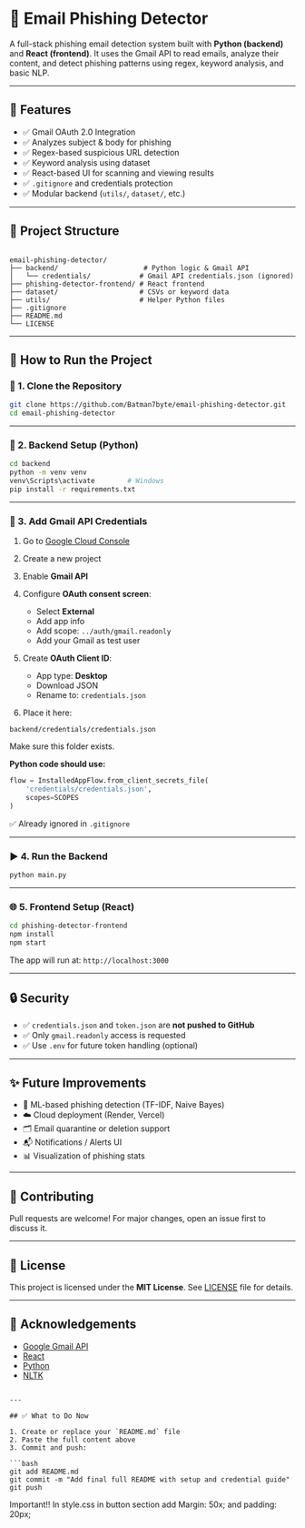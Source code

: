 
# 📧 Email Phishing Detector

A full-stack phishing email detection system built with **Python (backend)** and **React (frontend)**. It uses the Gmail API to read emails, analyze their content, and detect phishing patterns using regex, keyword analysis, and basic NLP.

---

## 🧠 Features

- ✅ Gmail OAuth 2.0 Integration
- ✅ Analyzes subject & body for phishing
- ✅ Regex-based suspicious URL detection
- ✅ Keyword analysis using dataset
- ✅ React-based UI for scanning and viewing results
- ✅ `.gitignore` and credentials protection
- ✅ Modular backend (`utils/`, `dataset/`, etc.)

---

## 📁 Project Structure

```

email-phishing-detector/
├── backend/                     # Python logic & Gmail API
│   └── credentials/            # Gmail API credentials.json (ignored)
├── phishing-detector-frontend/ # React frontend
├── dataset/                    # CSVs or keyword data
├── utils/                      # Helper Python files
├── .gitignore
├── README.md
└── LICENSE

````

---

## 🚀 How to Run the Project

### 🔧 1. Clone the Repository

```bash
git clone https://github.com/Batman7byte/email-phishing-detector.git
cd email-phishing-detector
````

---

### 🐍 2. Backend Setup (Python)

```bash
cd backend
python -m venv venv
venv\Scripts\activate        # Windows
pip install -r requirements.txt
```

---

### 🔐 3. Add Gmail API Credentials

1. Go to [Google Cloud Console](https://console.cloud.google.com/)
2. Create a new project
3. Enable **Gmail API**
4. Configure **OAuth consent screen**:

   * Select **External**
   * Add app info
   * Add scope: `../auth/gmail.readonly`
   * Add your Gmail as test user
5. Create **OAuth Client ID**:

   * App type: **Desktop**
   * Download JSON
   * Rename to: `credentials.json`
6. Place it here:

```
backend/credentials/credentials.json
```

Make sure this folder exists.

**Python code should use:**

```python
flow = InstalledAppFlow.from_client_secrets_file(
    'credentials/credentials.json',
    scopes=SCOPES
)
```

✅ Already ignored in `.gitignore`

---

### ▶️ 4. Run the Backend

```bash
python main.py
```

---

### 🌐 5. Frontend Setup (React)

```bash
cd phishing-detector-frontend
npm install
npm start
```

The app will run at:
`http://localhost:3000`

---

## 🔒 Security

* ✅ `credentials.json` and `token.json` are **not pushed to GitHub**
* ✅ Only `gmail.readonly` access is requested
* ✅ Use `.env` for future token handling (optional)

---

## ✨ Future Improvements

* 🤖 ML-based phishing detection (TF-IDF, Naive Bayes)
* ☁️ Cloud deployment (Render, Vercel)
* 🗂 Email quarantine or deletion support
* 📬 Notifications / Alerts UI
* 📊 Visualization of phishing stats

---

## 🙌 Contributing

Pull requests are welcome! For major changes, open an issue first to discuss it.

---

## 📄 License

This project is licensed under the **MIT License**.
See [LICENSE](LICENSE) file for details.

---

## 🙏 Acknowledgements

* [Google Gmail API](https://developers.google.com/gmail/api)
* [React](https://react.dev/)
* [Python](https://www.python.org/)
* [NLTK](https://www.nltk.org/)

````

---

## ✅ What to Do Now

1. Create or replace your `README.md` file  
2. Paste the full content above  
3. Commit and push:

```bash
git add README.md
git commit -m "Add final full README with setup and credential guide"
git push
````
Important!!
In style.css in button section add Margin: 50x; and padding: 20px;

